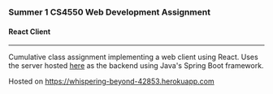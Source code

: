 ### Summer 1 CS4550 Web Development Assignment
#### React Client
----

Cumulative class assignment implementing a web client using React. Uses the server hosted
[here](https://github.com/mjdiloreto/webdev-summer1) as the backend using Java's Spring Boot framework.

Hosted on https://whispering-beyond-42853.herokuapp.com

